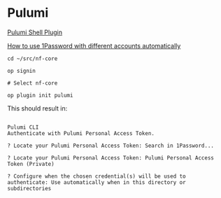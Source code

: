 # Pulumi

[Pulumi Shell Plugin](https://developer.1password.com/docs/cli/shell-plugins/pulumi/)

[How to use 1Password with different accounts automatically](https://developer.1password.com/docs/cli/shell-plugins/multiple-accounts/)

```console
cd ~/src/nf-core

op signin

# Select nf-core

op plugin init pulumi
```

This should result in:

```

Pulumi CLI
Authenticate with Pulumi Personal Access Token.

? Locate your Pulumi Personal Access Token: Search in 1Password...

? Locate your Pulumi Personal Access Token: Pulumi Personal Access Token (Private)

? Configure when the chosen credential(s) will be used to authenticate: Use automatically when in this directory or subdirectories
```
